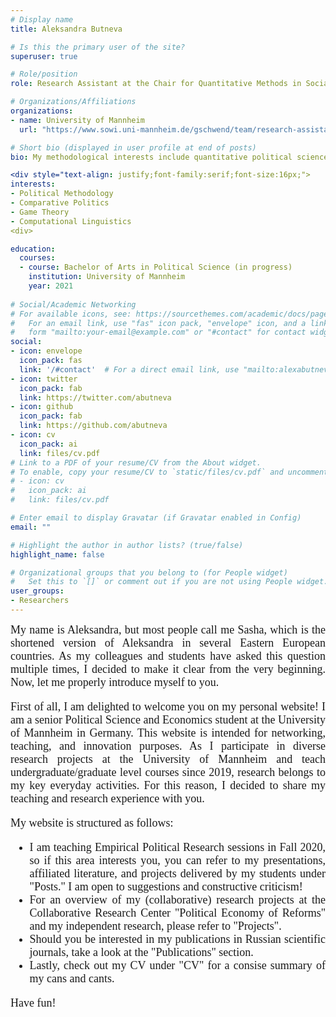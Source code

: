 ```yaml
---
# Display name
title: Aleksandra Butneva

# Is this the primary user of the site?
superuser: true

# Role/position
role: Research Assistant at the Chair for Quantitative Methods in Social Sciences  

# Organizations/Affiliations
organizations:
- name: University of Mannheim
  url: "https://www.sowi.uni-mannheim.de/gschwend/team/research-assistants/"

# Short bio (displayed in user profile at end of posts)
bio: My methodological interests include quantitative political science, machine learning, and large-scale quantitative text analysis.

<div style="text-align: justify;font-family:serif;font-size:16px;"> 
interests:
- Political Methodology
- Comparative Politics 
- Game Theory
- Computational Linguistics
<div>

education:
  courses:
  - course: Bachelor of Arts in Political Science (in progress)
    institution: University of Mannheim
    year: 2021
  
# Social/Academic Networking
# For available icons, see: https://sourcethemes.com/academic/docs/page-builder/#icons
#   For an email link, use "fas" icon pack, "envelope" icon, and a link in the
#   form "mailto:your-email@example.com" or "#contact" for contact widget.
social:
- icon: envelope
  icon_pack: fas
  link: '/#contact'  # For a direct email link, use "mailto:alexabutneva@mail.ru".
- icon: twitter
  icon_pack: fab
  link: https://twitter.com/abutneva
- icon: github
  icon_pack: fab
  link: https://github.com/abutneva
- icon: cv
  icon_pack: ai
  link: files/cv.pdf
# Link to a PDF of your resume/CV from the About widget.
# To enable, copy your resume/CV to `static/files/cv.pdf` and uncomment the lines below.
# - icon: cv
#   icon_pack: ai
#   link: files/cv.pdf

# Enter email to display Gravatar (if Gravatar enabled in Config)
email: ""

# Highlight the author in author lists? (true/false)
highlight_name: false

# Organizational groups that you belong to (for People widget)
#   Set this to `[]` or comment out if you are not using People widget.
user_groups:
- Researchers
---
```

<div style="text-align: justify;font-family:serif;font-size:18px;"> 
My name is Aleksandra, but most people call me Sasha, which is the shortened version of Aleksandra in several Eastern European countries. As my colleagues and students have asked this question multiple times, I decided to make it clear from the very beginning. Now, let me properly introduce myself to you.
  
First of all, I am delighted to welcome you on my personal website! I am a senior Political Science and Economics student at the University of Mannheim in Germany. This website is intended for networking, teaching, and innovation purposes. As I participate in diverse research projects at the University of Mannheim and teach undergraduate/graduate level courses since 2019, research belongs to my key everyday activities. For this reason, I decided to share my teaching and research experience with you.

My website is structured as follows:
- I am teaching Empirical Political Research sessions in Fall 2020, so if this area interests you, you can refer to my presentations, affiliated literature, and projects delivered by my students under "Posts." I am open to suggestions and constructive criticism!
- For an overview of my (collaborative) research projects at the Collaborative Research Center "Political Economy of Reforms" and my independent research, please refer to "Projects".
- Should you be interested in my publications in Russian scientific journals, take a look at the "Publications" section.
- Lastly, check out my CV under "CV" for a consise summary of my cans and cants.

Have fun!
</div>

